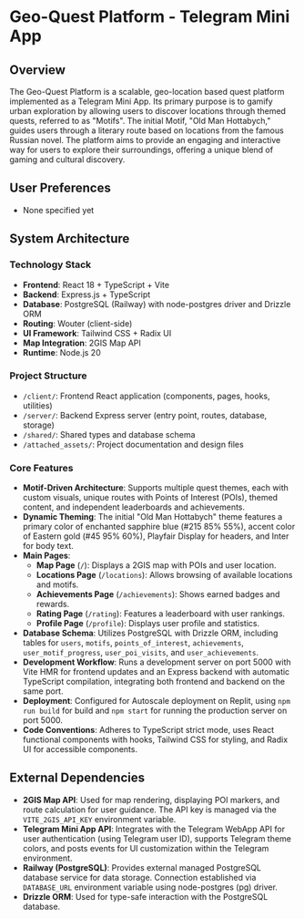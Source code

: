 # Geo-Quest Platform - Telegram Mini App

## Overview
The Geo-Quest Platform is a scalable, geo-location based quest platform implemented as a Telegram Mini App. Its primary purpose is to gamify urban exploration by allowing users to discover locations through themed quests, referred to as "Motifs". The initial Motif, "Old Man Hottabych," guides users through a literary route based on locations from the famous Russian novel. The platform aims to provide an engaging and interactive way for users to explore their surroundings, offering a unique blend of gaming and cultural discovery.

## User Preferences
- None specified yet

## System Architecture

### Technology Stack
- **Frontend**: React 18 + TypeScript + Vite
- **Backend**: Express.js + TypeScript
- **Database**: PostgreSQL (Railway) with node-postgres driver and Drizzle ORM
- **Routing**: Wouter (client-side)
- **UI Framework**: Tailwind CSS + Radix UI
- **Map Integration**: 2GIS Map API
- **Runtime**: Node.js 20

### Project Structure
- `/client/`: Frontend React application (components, pages, hooks, utilities)
- `/server/`: Backend Express server (entry point, routes, database, storage)
- `/shared/`: Shared types and database schema
- `/attached_assets/`: Project documentation and design files

### Core Features
-   **Motif-Driven Architecture**: Supports multiple quest themes, each with custom visuals, unique routes with Points of Interest (POIs), themed content, and independent leaderboards and achievements.
-   **Dynamic Theming**: The initial "Old Man Hottabych" theme features a primary color of enchanted sapphire blue (#215 85% 55%), accent color of Eastern gold (#45 95% 60%), Playfair Display for headers, and Inter for body text.
-   **Main Pages**:
    -   **Map Page** (`/`): Displays a 2GIS map with POIs and user location.
    -   **Locations Page** (`/locations`): Allows browsing of available locations and motifs.
    -   **Achievements Page** (`/achievements`): Shows earned badges and rewards.
    -   **Rating Page** (`/rating`): Features a leaderboard with user rankings.
    -   **Profile Page** (`/profile`): Displays user profile and statistics.
-   **Database Schema**: Utilizes PostgreSQL with Drizzle ORM, including tables for `users`, `motifs`, `points_of_interest`, `achievements`, `user_motif_progress`, `user_poi_visits`, and `user_achievements`.
-   **Development Workflow**: Runs a development server on port 5000 with Vite HMR for frontend updates and an Express backend with automatic TypeScript compilation, integrating both frontend and backend on the same port.
-   **Deployment**: Configured for Autoscale deployment on Replit, using `npm run build` for build and `npm start` for running the production server on port 5000.
-   **Code Conventions**: Adheres to TypeScript strict mode, uses React functional components with hooks, Tailwind CSS for styling, and Radix UI for accessible components.

## External Dependencies

-   **2GIS Map API**: Used for map rendering, displaying POI markers, and route calculation for user guidance. The API key is managed via the `VITE_2GIS_API_KEY` environment variable.
-   **Telegram Mini App API**: Integrates with the Telegram WebApp API for user authentication (using Telegram user ID), supports Telegram theme colors, and posts events for UI customization within the Telegram environment.
-   **Railway (PostgreSQL)**: Provides external managed PostgreSQL database service for data storage. Connection established via `DATABASE_URL` environment variable using node-postgres (pg) driver.
-   **Drizzle ORM**: Used for type-safe interaction with the PostgreSQL database.